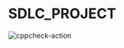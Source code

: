 # SDLC_PROJECT
![cppcheck-action](https://github.com/stepin104994/SDLC_PROJECT/workflows/cppcheck-action/badge.svg)
